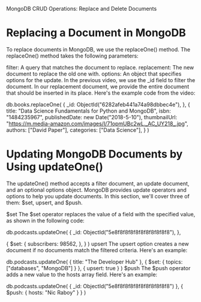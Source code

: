 MongoDB CRUD Operations: Replace and Delete Documents

# Replacing a Document in MongoDB
To replace documents in MongoDB, we use the replaceOne() method. The replaceOne() method takes the following parameters:

filter: A query that matches the document to replace.
replacement: The new document to replace the old one with.
options: An object that specifies options for the update.
In the previous video, we use the _id field to filter the document. In our replacement document, we provide the entire document that should be inserted in its place. Here's the example code from the video:

db.books.replaceOne(
  {
    _id: ObjectId("6282afeb441a74a98dbbec4e"),
  },
  {
    title: "Data Science Fundamentals for Python and MongoDB",
    isbn: "1484235967",
    publishedDate: new Date("2018-5-10"),
    thumbnailUrl:
      "https://m.media-amazon.com/images/I/71opmUBc2wL._AC_UY218_.jpg",
    authors: ["David Paper"],
    categories: ["Data Science"],
  }
)

# Updating MongoDB Documents by Using updateOne()
The updateOne() method accepts a filter document, an update document, and an optional options object. MongoDB provides update operators and options to help you update documents. In this section, we'll cover three of them: $set, upsert, and $push.

$set
The $set operator replaces the value of a field with the specified value, as shown in the following code:

db.podcasts.updateOne(
  {
    _id: ObjectId("5e8f8f8f8f8f8f8f8f8f8f8"),
  },

  {
    $set: {
      subscribers: 98562,
    },
  }
)
upsert
The upsert option creates a new document if no documents match the filtered criteria. Here's an example:

db.podcasts.updateOne(
  { title: "The Developer Hub" },
  { $set: { topics: ["databases", "MongoDB"] } },
  { upsert: true }
)
$push
The $push operator adds a new value to the hosts array field. Here's an example:

db.podcasts.updateOne(
  { _id: ObjectId("5e8f8f8f8f8f8f8f8f8f8f8") },
  { $push: { hosts: "Nic Raboy" } }
)
